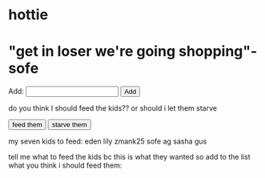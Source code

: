 # hottie
<!DOCTYPE html>
<html>

<head>
  <meta charset="utf-8">
  <meta name="viewport" content="width=device-width">
  <title>replit</title>
  <link href="style.css" rel="stylesheet" type="text/css" />
</head>

<body>
<h1>"get in loser we're going shopping"- sofe</h1>
  <label for="add-item">Add:</label>
  <input type="text" id="add-item">
  <button onclick="add()">Add</button>
  <p> do you think I should feed the kids?? or should i let them starve</p>
 
 <button onclick="Correct()">feed them</button>
  <button onclick="Correct()">starve them</button>

<p>my seven kids to feed: eden lily zmank25 sofe ag sasha gus
 
  <p>tell me what to feed the kids bc this is what they wanted so add to the list what you think i should feed them:</p> 
  <div id="todo-list"> </div>
 
 <script src="script.js"></script>
</body>

</html> 
